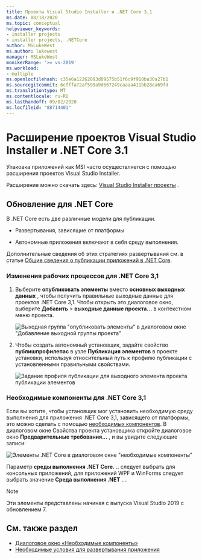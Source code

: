 ```yaml
---
title: Проекты Visual Studio Installer и .NET Core 3,1
ms.date: 08/18/2020
ms.topic: conceptual
helpviewer_keywords:
- installer projects
- installer projects, .NETCore
author: MSLukeWest
ms.author: lukewest
manager: MSLukeWest
monikerRange: '>= vs-2019'
ms.workload:
- multiple
ms.openlocfilehash: c35e6a12262083d09575b51f6c9f918ba30a27b1
ms.sourcegitcommit: 6cfffa72af599a9d667249caaaa411bb28ea69fd
ms.translationtype: MT
ms.contentlocale: ru-RU
ms.lasthandoff: 09/02/2020
ms.locfileid: "88714401"
---
```

# <a name="visual-studio-installer-projects-extension-and-net-core-31"></a>Расширение проектов Visual Studio Installer и .NET Core 3.1

Упаковка приложений как MSI часто осуществляется с помощью расширения проектов Visual Studio Installer.

Расширение можно скачать здесь: [Visual Studio Installer проекты](https://marketplace.visualstudio.com/items?itemName=VisualStudioClient.MicrosoftVisualStudio2017InstallerProjects) .

## <a name="update-for-net-core"></a>Обновление для .NET Core
В .NET Core есть две различные модели для публикации.

- Развертывания, зависящие от платформы

- Автономные приложения включают в себя среду выполнения.

Дополнительные сведения об этих стратегиях развертывания см. в статье [Общие сведения о публикации приложений в .NET Core](https://docs.microsoft.com/dotnet/core/deploying/).

### <a name="workflow-changes-for-net-core-31"></a>Изменения рабочих процессов для .NET Core 3,1

1. Выберите **опубликовать элементы** вместо **основных выходных данных** , чтобы получить правильные выходные данные для проектов .NET Core 3,1.  Чтобы открыть это диалоговое окно, выберите **Добавить**  >  **выходные данные проекта...** в контекстном меню проекта.

    ![Выходная группа "опубликовать элементы" в диалоговом окне "Добавление выходной группы проекта"](../deployment/media/installer-projects-net-core-publish-items-output.png "Выбор публикации элементов")

2. Чтобы создать автономный установщик, задайте свойство **публишпрофилепас** в узле **Публикация элементов** в проекте установки, используя относительный путь к профилю публикации с установленными правильными свойствами.

    ![Задание профиля публикации для выходного элемента проекта публикации элементов](../deployment/media/installer-projects-net-core-publish-profile.png "Задать профиль публикации")

### <a name="prerequisites-for-net-core-31"></a>Необходимые компоненты для .NET Core 3,1

Если вы хотите, чтобы установщик мог установить необходимую среду выполнения для приложения .NET Core 3,1, зависящего от платформы, это можно сделать с помощью [необходимых компонентов](../deployment/application-deployment-prerequisites.md).  В диалоговом окне Свойства проекта установщика откройте диалоговое окно **Предварительные требования...** , и вы увидите следующие записи:

![Элементы .NET Core в диалоговом окне "необходимые компоненты"](../deployment/media/installer-projects-net-core-prerequisites.png "Предварительные требования для .NET Core")

Параметр **среды выполнения .NET Core.** .. следует выбрать для консольных приложений, для приложений WPF и WinForms следует выбрать значение **Среда выполнения .NET** ....

>[!NOTE]
>Эти элементы представлены начиная с выпуска Visual Studio 2019 с обновлением 7.

## <a name="see-also"></a>См. также раздел

- [Диалоговое окно «Необходимые компоненты»](../ide/reference/prerequisites-dialog-box.md)
- [Необходимые условия для развертывания приложения](../deployment/application-deployment-prerequisites.md)
